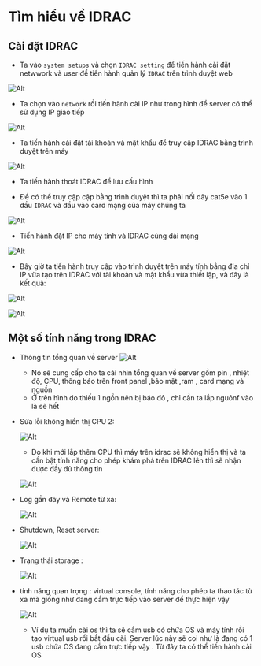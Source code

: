 # Tìm hiểu về IDRAC
## Cài đặt IDRAC 
- Ta vào `system setups` và chọn `IDRAC setting` để tiến hành cài đặt netwwork và user để tiến hành quản lý `IDRAC` trên trình duyệt web

![Alt](/thuctap/anh/Screenshot_464.png)

- Ta chọn vào `network` rồi tiến hành cài IP như trong hình để server có thể sử dụng IP giao tiếp

![Alt](/thuctap/anh/Screenshot_465.png)

- Ta tiến hành cài đặt tài khoản và mật khẩu để truy cập IDRAC bằng trình duyệt trên máy

![Alt](/thuctap/anh/Screenshot_466.png)

- Ta tiến hành thoát IDRAC để lưu cấu hình

- Để có thể truy cập cập bằng trình duyệt thì ta phải nối dây cat5e vào 1 đầu `IDRAC` và đầu vào card mạng của máy chúng ta

![Alt](/thuctap/anh/Screenshot_467.png)

- Tiến hành đặt IP cho máy tính và IDRAC cùng dải mạng

![Alt](/thuctap/anh/Screenshot_468.png)

- Bây giờ ta tiến hành truy cập vào trình duyệt trên máy tính bằng địa chỉ IP vừa tạo trên IDRAC với tài khoản và mật khẩu vừa thiết lập, và đây là kết quả:

![Alt](/thuctap/anh/Screenshot_470.png)

![Alt](/thuctap/anh/Screenshot_469.png)

## Một số tính năng trong IDRAC
- Thông tin tổng quan về server
    ![Alt](/thuctap/anh/Screenshot_505.png)
    - Nó sẽ cung cấp cho ta cái nhìn tổng quan về server gồm pin , nhiệt độ, CPU, thông báo trên front panel ,bảo mật ,ram , card mạng và nguồn
    - Ở trên hình do thiếu 1 ngồn nên bị báo đỏ , chỉ cần ta lắp nguônf vào là sẽ hết

- Sửa lỗi không hiển thị CPU 2:

    ![Alt](/thuctap/anh/Screenshot_506.png)
    - Do khi mới lắp thêm CPU thì máy trên idrac sẽ không hiển thị và ta cần bật tính năng cho phép khám phá trên IDRAC lên thì sẽ nhận được đầy đủ thông tin

    ![Alt](/thuctap/anh/Screenshot_507.png)

- Log gần đây và Remote từ xa:

    ![Alt](/thuctap/anh/Screenshot_508.png)

- Shutdown, Reset server:

    ![Alt](/thuctap/anh/Screenshot_509.png)

- Trạng thái storage :

    ![Alt](/thuctap/anh/Screenshot_510.png)

- tính năng quan trọng : virtual console, tính năng cho phép ta thao tác từ xa mà giống như đang cắm trực tiếp vào server để thực hiện vậy

    ![Alt](/thuctap/anh/Screenshot_511.png)
    - Ví dụ ta muốn cài os thì ta sẽ cắm usb có chứa OS và máy tính rồi tạo virtual usb rồi bắt đầu cài. Server lúc này sẽ coi như là đang có 1 usb chứa OS đang cắm trực tiếp vậy . Từ đây ta có thể tiến hành cài OS